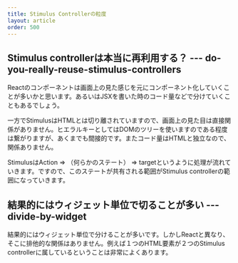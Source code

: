 ```yaml
---
title: Stimulus Controllerの粒度
layout: article
order: 500
---
```


## Stimulus controllerは本当に再利用する？ --- do-you-really-reuse-stimulus-controllers

Reactのコンポーネントは画面上の見た感じを元にコンポーネント化していくことが多いかと思います。あるいはJSXを書いた時のコード量などで分けていくこともあるでしょう。

一方でStimulusはHTMLとは切り離されていますので、画面上の見た目は直接関係がありません。ヒエラルキーとしてはDOMのツリーを使いますのである程度は繋がりますが、あくまでも間接的です。またコード量はHTMLと独立なので、関係ありません。

StimulusはAction => （何らかのステート） => targetというように処理が流れていきます。ですので、このステートが共有される範囲がStimulus controllerの範囲になっていきます。

## 結果的にはウィジェット単位で切ることが多い --- divide-by-widget

結果的にはウィジェット単位で分けることが多いです。しかしReactと異なり、そこに排他的な関係はありません。例えば１つのHTML要素が２つのStimulus controllerに属しているということは非常によくあります。
